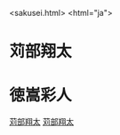 <sakusei.html>
<html="ja">
<head>
<meta charset="utf-8">
<title>作成者</title>
<h1>苅部翔太</h1>
<h1>徳嵩彩人</h1>
</head>
<body>
<a href="karibeshota_page1.html">苅部翔太</a>
<a href="">苅部翔太</a>

</body>
</html>
</body>
</html>